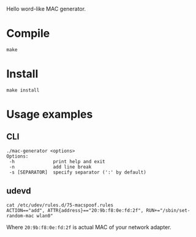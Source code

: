 Hello word-like MAC generator.

# Compile
```
make
```

# Install
```
make install
```


# Usage examples

## CLI
```
./mac-generator <options>
Options:
 -h              print help and exit
 -n              add line break
 -s [SEPARATOR]  specify separator (':' by default)

```

## udevd
```
cat /etc/udev/rules.d/75-macspoof.rules
ACTION=="add", ATTR{address}=="20:9b:f8:0e:fd:2f", RUN+="/sbin/set-random-mac wlan0"
```

Where `20:9b:f8:0e:fd:2f` is actual MAC of your network adapter.
